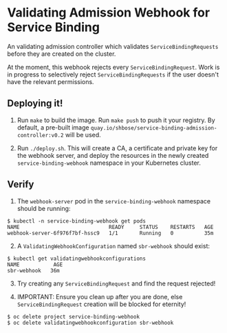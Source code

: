 # Validating Admission Webhook for Service Binding

An validating admission controller which validates `ServiceBindingRequests` before they are created on the cluster.

At the moment, this webhook rejects every `ServiceBindingRequest`. Work is in progress to selectively reject `ServiceBindingRequests` if the user doesn't have the relevant permissions.

## Deploying it!

1. Run `make` to build the image. Run `make push` to push it your registry. By default, a pre-built image `quay.io/shbose/service-binding-admission-controller:v0.2` will be used. 

2. Run `./deploy.sh`. This will create a CA, a certificate and private key for the webhook server,
and deploy the resources in the newly created `service-binding-webhook` namespace in your Kubernetes cluster.


## Verify

1. The `webhook-server` pod in the `service-binding-webhook` namespace should be running:
```
$ kubectl -n service-binding-webhook get pods
NAME                             READY     STATUS    RESTARTS   AGE
webhook-server-6f976f7bf-hssc9   1/1       Running   0          35m
```

2. A `ValidatingWebhookConfiguration` named `sbr-webhook` should exist:
```
$ kubectl get validatingwebhookconfigurations
NAME           AGE
sbr-webhook   36m
```
3. Try creating any `ServiceBindingRequest` and find the request rejected!

4. IMPORTANT: Ensure you clean up after you are done, else `ServiceBindingRequest` creation will be blocked for eternity!

```
$ oc delete project service-binding-webhook
$ oc delete validatingwebhookconfiguration sbr-webhook
```

